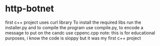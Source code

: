 # http-botnet
first c++ project uses curl library 
To install the required libs run the installer.py and to compile the program 
use compile.py, to encode a message to put on the candc use cppenc.cpp
note:
this is for educational purposes, i know the code is sloppy but it was my 
first c++ project
